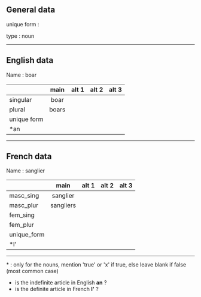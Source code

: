 ## General data

unique form :

type : noun

---

## English data

Name : boar

|             | main  | alt 1 | alt 2 | alt 3 |
| :---------- | :---: | :---: | :---: | ----- |
| singular    | boar  |       |       |       |
| plural      | boars |       |       |       |
| unique form |       |       |       |       |
| \*an        |       |       |       |       |

---

## French data

Name : sanglier

|             |   main    | alt 1 | alt 2 | alt 3 |
| :---------- | :-------: | :---: | :---: | :---: |
| masc_sing   | sanglier  |       |       |       |
| masc_plur   | sangliers |       |       |       |
| fem_sing    |           |       |       |       |
| fem_plur    |           |       |       |       |
| unique_form |           |       |       |       |
| \*l'        |           |       |       |       |

---

\* : only for the nouns, mention 'true' or 'x' if true, else leave blank if false (most common case)

- is the indefinite article in English **an** ?
- is the definite article in French **l'** ?
